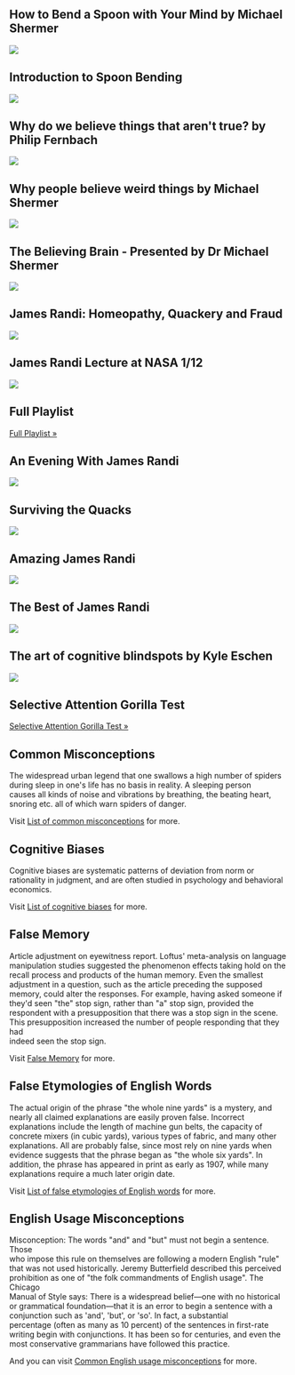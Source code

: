 How to Bend a Spoon with Your Mind by Michael Shermer
-----------------------------------------------------

[![]( /image/yid-mxSNuIx4m5k.jpg)](https://www.youtube.com/watch?v=mxSNuIx4m5k)

Introduction to Spoon Bending
-----------------------------

[![]( /image/yid-bKwmrB5lWfg.jpg)](https://www.youtube.com/watch?v=bKwmrB5lWfg)

Why do we believe things that aren't true? by Philip Fernbach
-------------------------------------------------------------

[![]( /image/yid-jobYTQTgeUE.jpg)](https://www.youtube.com/watch?v=jobYTQTgeUE)

Why people believe weird things by Michael Shermer
--------------------------------------------------

[![]( /image/yid-8T_jwq9ph8k.jpg)](https://www.youtube.com/watch?v=8T_jwq9ph8k)

The Believing Brain - Presented by Dr Michael Shermer
-----------------------------------------------------

[![]( /image/yid-R6ijdDtOLLo.jpg)](https://www.youtube.com/watch?v=R6ijdDtOLLo)

James Randi: Homeopathy, Quackery and Fraud
-------------------------------------------

[![]( /image/yid-c0Z7KeNCi7g.jpg)](https://www.youtube.com/watch?v=c0Z7KeNCi7g)

James Randi Lecture at NASA 1/12
--------------------------------

[![]( /image/yid-tQHBHRV6eBQ.jpg)](https://www.youtube.com/watch?v=tQHBHRV6eBQ)

Full Playlist
-------------

[Full Playlist »](https://www.youtube.com/watch?v=tQHBHRV6eBQ&list=PL63A23DCDD95209FC)

An Evening With James Randi
---------------------------

[![]( /image/yid-IKHhqTG9hsc.jpg)](https://www.youtube.com/watch?v=IKHhqTG9hsc)

Surviving the Quacks
--------------------

[![]( /image/yid-f2izaEqs0pE.jpg)](https://www.youtube.com/watch?v=f2izaEqs0pE)

Amazing James Randi
-------------------

[![]( /image/yid-joADD7jWqa4.jpg)](https://www.youtube.com/watch?v=joADD7jWqa4)

The Best of James Randi
-----------------------

[![]( /image/yid-uq5MtA33OHk.jpg)](https://www.youtube.com/watch?v=uq5MtA33OHk)

The art of cognitive blindspots by Kyle Eschen
----------------------------------------------

[![]( /image/yid-OOG65rSM5fA.jpg)](https://www.youtube.com/watch?v=OOG65rSM5fA)

Selective Attention Gorilla Test
--------------------------------

[Selective Attention Gorilla Test »](https://www.youtube.com/watch?v=vJG698U2Mvo)

Common Misconceptions
---------------------

The widespread urban legend that one swallows a high number of spiders  
during sleep in one's life has no basis in reality. A sleeping person  
causes all kinds of noise and vibrations by breathing, the beating heart,  
snoring etc. all of which warn spiders of danger.

Visit [List of common misconceptions](https://en.wikipedia.org/wiki/List_of_common_misconceptions) for more.

Cognitive Biases
----------------

Cognitive biases are systematic patterns of deviation from norm or  
rationality in judgment, and are often studied in psychology and behavioral  
economics.

Visit [List of cognitive biases](https://en.wikipedia.org/wiki/List_of_cognitive_biases) for more.

False Memory
------------

Article adjustment on eyewitness report. Loftus' meta-analysis on language  
manipulation studies suggested the phenomenon effects taking hold on the  
recall process and products of the human memory. Even the smallest  
adjustment in a question, such as the article preceding the supposed  
memory, could alter the responses. For example, having asked someone if  
they'd seen "the" stop sign, rather than "a" stop sign, provided the  
respondent with a presupposition that there was a stop sign in the scene.  
This presupposition increased the number of people responding that they had  
indeed seen the stop sign.

Visit [False Memory](https://en.wikipedia.org/wiki/False_memory) for more.

False Etymologies of English Words
----------------------------------

The actual origin of the phrase "the whole nine yards" is a mystery, and  
nearly all claimed explanations are easily proven false. Incorrect  
explanations include the length of machine gun belts, the capacity of  
concrete mixers (in cubic yards), various types of fabric, and many other  
explanations. All are probably false, since most rely on nine yards when  
evidence suggests that the phrase began as "the whole six yards". In  
addition, the phrase has appeared in print as early as 1907, while many  
explanations require a much later origin date.

Visit [List of false etymologies of English words](https://en.wikipedia.org/wiki/List_of_common_false_etymologies_of_English_words) for more.

English Usage Misconceptions
----------------------------

Misconception: The words "and" and "but" must not begin a sentence. Those  
who impose this rule on themselves are following a modern English "rule"  
that was not used historically. Jeremy Butterfield described this perceived  
prohibition as one of "the folk commandments of English usage". The Chicago  
Manual of Style says: There is a widespread belief—one with no historical  
or grammatical foundation—that it is an error to begin a sentence with a  
conjunction such as 'and', 'but', or 'so'. In fact, a substantial  
percentage (often as many as 10 percent) of the sentences in first-rate  
writing begin with conjunctions. It has been so for centuries, and even the  
most conservative grammarians have followed this practice.

And you can visit [Common English usage misconceptions](https://en.wikipedia.org/wiki/Common_English_usage_misconceptions) for more.